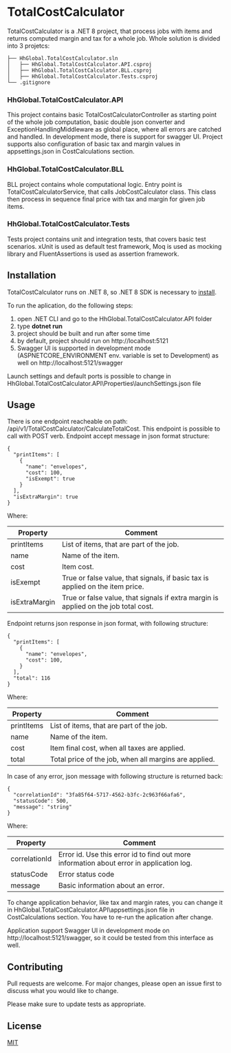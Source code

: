 # TotalCostCalculator

TotalCostCalculator is a .NET 8 project, that process jobs with items and returns computed margin and tax for a whole job.
Whole solution is divided into 3 projetcs:
```
├── HhGlobal.TotalCostCalculator.sln
│   ├── HhGlobal.TotalCostCalculator.API.csproj
│   ├── HhGlobal.TotalCostCalculator.BLL.csproj
│   ├── HhGlobal.TotalCostCalculator.Tests.csproj
└── .gitignore
```
### HhGlobal.TotalCostCalculator.API

This project contains basic TotalCostCalculatorController as starting point of the whole job computation, basic double json converter and ExceptionHandlingMiddleware as global place, where all errors are catched and handled. In development mode, there is support for swagger UI. Project supports also configuration of basic tax and margin values in appsettings.json in CostCalculations section.

### HhGlobal.TotalCostCalculator.BLL

BLL project contains whole computational logic. Entry point is TotalCostCalculatorService, that calls JobCostCalculator class. 
This class then process in sequence final price with tax and margin for given job items.

### HhGlobal.TotalCostCalculator.Tests

Tests project contains unit and integration tests, that covers basic test scenarios. xUnit is used as default test framework, Moq is used as mocking library and FluentAssertions is used as assertion framework.

## Installation

TotalCostCalculator runs on .NET 8, so .NET 8 SDK is necessary to [install](https://dotnet.microsoft.com/en-us/download/dotnet/8.0).

To run the aplication, do the following steps:

1. open .NET CLI and go to the HhGlobal.TotalCostCalculator.API folder
2. type **dotnet run**
3. project should be built and run after some time
4. by default, project should run on http://localhost:5121
5. Swagger UI is supported in development mode (ASPNETCORE_ENVIRONMENT env. variable is set to Development) as well on http://localhost:5121/swagger

Launch settings and default ports is possible to change in HhGlobal.TotalCostCalculator.API\Properties\launchSettings.json file
## Usage

There is one endpoint reacheable on path: /api/v1/TotalCostCalculator/CalculateTotalCost. This endpoint is possible to call with POST verb. Endpoint accept message in json format structure:

```
{  
  "printItems": [
    {
      "name": "envelopes",
      "cost": 100,
      "isExempt": true
    }
  ],
  "isExtraMargin": true
}
```
Where:

| Property    | Comment |
| --------  | ------- |
| printItems | List of items, that are part of the job.     |
| name    | Name of the item.    |
| cost    | Item cost.    |
| isExempt    | True or false value, that signals, if basic tax is applied on the item price.   |
| isExtraMargin  | True or false value, that signals if extra margin is applied on the job total cost.    |

Endpoint returns json response in json format, with following structure:

```
{
  "printItems": [
    {
      "name": "envelopes",
      "cost": 100,
    }
  ],
  "total": 116
}
```
Where:

| Property    | Comment |
| --------  | ------- |
| printItems | List of items, that are part of the job.     |
| name    | Name of the item.    |
| cost    | Item final cost, when all taxes are applied.    |
| total    | Total price of the job, when all margins are applied.   |

In case of any error, json message with following structure is returned back:

```
{
  "correlationId": "3fa85f64-5717-4562-b3fc-2c963f66afa6",
  "statusCode": 500,
  "message": "string"
}
```
Where:

| Property    | Comment |
| --------  | ------- |
| correlationId | Error id. Use this error id to find out more information about error in application log.     |
| statusCode    | Error status code    |
| message    | Basic information about an error.    |

To change application behavior, like tax and margin rates, you can change it in HhGlobal.TotalCostCalculator.API\appsettings.json file in CostCalculations section. You have to re-run the aplication after change.

Application support Swagger UI in development mode on http://localhost:5121/swagger, so it could be tested from this interface as well.

## Contributing

Pull requests are welcome. For major changes, please open an issue first
to discuss what you would like to change.

Please make sure to update tests as appropriate.

## License

[MIT](https://choosealicense.com/licenses/mit/)
